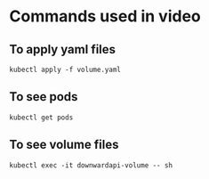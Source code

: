 # Commands used in video

## To apply yaml files
`kubectl apply -f volume.yaml`

## To see pods
`kubectl get pods`

## To see volume files
`kubectl exec -it downwardapi-volume -- sh`
